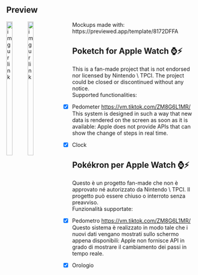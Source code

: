 ## Preview
<div style="float:left">
<img alt="imgur link" src="https://i.imgur.com/KVNB4Jv.jpg" style="width:30%">
<img alt="imgur link" src="https://i.imgur.com/mzycCn7.jpg" style="width:30%">
</div>
Mockups made with: https://previewed.app/template/8172DFFA

## Poketch for Apple Watch  ⌚️⚡️
This is a fan-made project that is not endorsed nor licensed by Nintendo \ TPCI. The project could be closed or discontinued without any notice. <br>
Supported functionalities:
- [x] Pedometer  https://vm.tiktok.com/ZM8G6L1MR/ This system is designed in such a way that new data is rendered on the screen as soon as it is available: Apple does not provide APIs that can show the change of steps in real time.

- [x] Clock




## Pokékron per Apple Watch ⌚⚡️
Questo è un progetto fan-made che non è approvato né autorizzato da Nintendo \ TPCI. Il progetto può essere chiuso o interroto senza preavviso.  <br>
Funzionalità supportate:
- [x] Pedometro  https://vm.tiktok.com/ZM8G6L1MR/ Questo sistema è realizzato in modo tale che i nuovi dati vengano mostrati sullo schermo appena disponibili: Apple non fornisce API in grado di mostrare il cambiamento dei passi in tempo reale.
- [x] Orologio 



